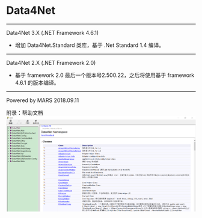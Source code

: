 Data4Net
===
---

Data4Net 3.X (.NET Framework 4.6.1)
* 增加 Data4Net.Standard 类库，基于 .Net Standard 1.4 编译。
---

Data4Net 2.X (.NET Framework 2.0)
* 基于 framework 2.0 最后一个版本号2.500.22，之后将使用基于 framework 4.6.1 的版本编译。
---

Powered by MARS
2018.09.11


附录：帮助文档
![doc_image](Document/doc_01.png)





